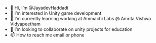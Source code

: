 - 👋 Hi, I’m @JayadevHaddadi
- 👀 I’m interested in Unity game development
- 🌱 I’m currently learning working at Ammachi Labs @ Amrita Vishwa Vidyapeetham
- 💞️ I’m looking to collaborate on unity projects for education
- 📫 How to reach me email or phone

<!---
JayadevHaddadi/JayadevHaddadi is a ✨ special ✨ repository because its `README.md` (this file) appears on your GitHub profile.
You can click the Preview link to take a look at your changes.
--->
